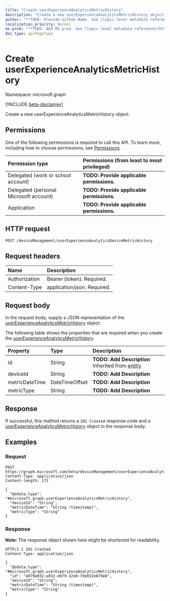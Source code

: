 ```yaml
---
title: "Create userExperienceAnalyticsMetricHistory"
description: "Create a new userExperienceAnalyticsMetricHistory object."
author: "**TODO: Provide Github Name. See [topic-level metadata reference](https://msgo.azurewebsites.net/add/document/guidelines/metadata.html#topic-level-metadata)**"
localization_priority: Normal
ms.prod: "**TODO: Add MS prod. See [topic-level metadata reference](https://msgo.azurewebsites.net/add/document/guidelines/metadata.html#topic-level-metadata)**"
doc_type: apiPageType
---
```


# Create userExperienceAnalyticsMetricHistory
Namespace: microsoft.graph

[!INCLUDE [beta-disclaimer](../../includes/beta-disclaimer.md)]

Create a new userExperienceAnalyticsMetricHistory object.

## Permissions
One of the following permissions is required to call this API. To learn more, including how to choose permissions, see [Permissions](/graph/permissions-reference).

|Permission type|Permissions (from least to most privileged)|
|:---|:---|
|Delegated (work or school account)|**TODO: Provide applicable permissions.**|
|Delegated (personal Microsoft account)|**TODO: Provide applicable permissions.**|
|Application|**TODO: Provide applicable permissions.**|

## HTTP request

<!-- {
  "blockType": "ignored"
}
-->
``` http
POST /deviceManagement/userExperienceAnalyticsDeviceMetricHistory
```

## Request headers
|Name|Description|
|:---|:---|
|Authorization|Bearer {token}. Required.|
|Content-Type|application/json. Required.|

## Request body
In the request body, supply a JSON representation of the [userExperienceAnalyticsMetricHistory](../resources/intune-userexperienceanalyticsmetrichistory.md) object.

The following table shows the properties that are required when you create the [userExperienceAnalyticsMetricHistory](../resources/intune-userexperienceanalyticsmetrichistory.md).

|Property|Type|Description|
|:---|:---|:---|
|id|String|**TODO: Add Description** Inherited from [entity](../resources/entity.md)|
|deviceId|String|**TODO: Add Description**|
|metricDateTime|DateTimeOffset|**TODO: Add Description**|
|metricType|String|**TODO: Add Description**|



## Response

If successful, this method returns a `201 Created` response code and a [userExperienceAnalyticsMetricHistory](../resources/intune-userexperienceanalyticsmetrichistory.md) object in the response body.

## Examples

### Request
<!-- {
  "blockType": "request",
  "name": "create_userexperienceanalyticsmetrichistory_from_"
}
-->
``` http
POST https://graph.microsoft.com/beta/deviceManagement/userExperienceAnalyticsDeviceMetricHistory
Content-Type: application/json
Content-length: 173

{
  "@odata.type": "#microsoft.graph.userExperienceAnalyticsMetricHistory",
  "deviceId": "String",
  "metricDateTime": "String (timestamp)",
  "metricType": "String"
}
```


### Response
**Note:** The response object shown here might be shortened for readability.
<!-- {
  "blockType": "response",
  "truncated": true,
  "@odata.type": "microsoft.graph.userExperienceAnalyticsMetricHistory"
}
-->
``` http
HTTP/1.1 201 Created
Content-Type: application/json

{
  "@odata.type": "#microsoft.graph.userExperienceAnalyticsMetricHistory",
  "id": "e079e032-e032-e079-32e0-79e032e079e0",
  "deviceId": "String",
  "metricDateTime": "String (timestamp)",
  "metricType": "String"
}
```

